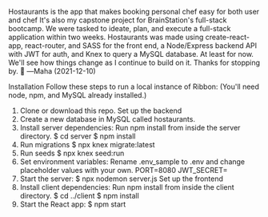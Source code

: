 Hostaurants is the app that makes booking personal chef easy for both user and chef
It's also my capstone project for BrainStation's full-stack bootcamp. We were tasked to ideate, plan, and execute a full-stack application within two weeks. Hostaurants was made using create-react-app, react-router, and SASS for the front end, a Node/Express backend API with JWT for auth, and Knex to query a MySQL database. At least for now. We'll see how things change as I continue to build on it.
Thanks for stopping by. 
—Maha (2021-12-10)
 
 


Installation
Follow these steps to run a local instance of Ribbon:
(You'll need node, npm, and MySQL already installed.)
1.	Clone or download this repo.
Set up the backend
2.	Create a new database in MySQL called hostaurants.
3.	Install server dependencies:
Run npm install from inside the server directory.
$ cd server
$ npm install
4.	Run migrations
$ npx knex migrate:latest
5.	Run seeds
$ npx knex seed:run
6.	Set environment variables:
Rename .env_sample to .env and change placeholder values with your own.
PORT=8080
JWT_SECRET=<SECRET KEY>
7.	Start the server:
$ npx nodemon server.js
Set up the frontend
8.	Install client dependencies:
Run npm install from inside the client directory.
$ cd ../client
$ npm install
9.	Start the React app:
$ npm start